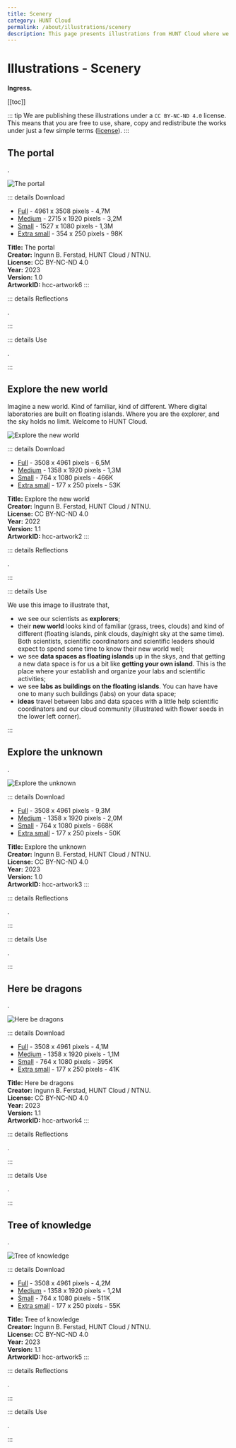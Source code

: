 ```yaml
---
title: Scenery
category: HUNT Cloud
permalink: /about/illustrations/scenery
description: This page presents illustrations from HUNT Cloud where we imagine data science.
---
```


<!-- NOTE: This page is autogenerated.  -->
<!--       All manual edits will be removed.  -->



# Illustrations - Scenery

**Ingress.**
 
[[toc]]



::: tip
We are publishing these illustrations under a `CC BY­-NC-­ND 4.0` license. This means that you are free to use, share, copy and redistribute the works under just a few simple terms ([license](/about/illustrations/#license)).
:::




## The portal

. 

![The portal](./images/hunt-cloud_hcc-artwork6.jpg)

::: details Download

* [Full](https://assets.hdc.ntnu.no/assets/artworks/hunt-cloud_the-portal_full.jpg) - 4961 x 3508 pixels - 4,7M
* [Medium](https://assets.hdc.ntnu.no/assets/artworks/hunt-cloud_the-portal_medium.jpg) - 2715 x 1920 pixels - 3,2M
* [Small](https://assets.hdc.ntnu.no/assets/artworks/hunt-cloud_the-portal_small.jpg) - 1527 x 1080 pixels - 1,3M
* [Extra small](https://assets.hdc.ntnu.no/assets/artworks/hunt-cloud_the-portal_xsmall.jpg) - 354 x 250 pixels - 98K

**Title:** The portal  
**Creator:** Ingunn B. Ferstad, HUNT Cloud / NTNU.  
**License:** CC BY­-NC-­ND 4.0  
**Year:** 2023  
**Version:** 1.0  
**ArtworkID:** hcc-artwork6 
:::

::: details Reflections



.

:::

::: details Use


.

:::




## Explore the new world

Imagine a new world. Kind of familiar, kind of different. Where digital laboratories are built on floating islands. Where you are the explorer, and the sky holds no limit. Welcome to HUNT Cloud. 

![Explore the new world](./images/hunt-cloud_hcc-artwork2.jpg)

::: details Download

* [Full](https://assets.hdc.ntnu.no/assets/artworks/hunt-cloud_explore-the-new-world_full.jpg) - 3508 x 4961 pixels - 6,5M
* [Medium](https://assets.hdc.ntnu.no/assets/artworks/hunt-cloud_explore-the-new-world_medium.jpg) - 1358 x 1920 pixels - 1,3M
* [Small](https://assets.hdc.ntnu.no/assets/artworks/hunt-cloud_explore-the-new-world_small.jpg) - 764 x 1080 pixels - 466K
* [Extra small](https://assets.hdc.ntnu.no/assets/artworks/hunt-cloud_explore-the-new-world_xsmall.jpg) - 177 x 250 pixels - 53K

**Title:** Explore the new world  
**Creator:** Ingunn B. Ferstad, HUNT Cloud / NTNU.  
**License:** CC BY­-NC-­ND 4.0  
**Year:** 2022  
**Version:** 1.1  
**ArtworkID:** hcc-artwork2 
:::

::: details Reflections



.

:::

::: details Use


We use this image to illustrate that, 

* we see our scientists as **explorers**;
* their **new world** looks kind of familiar (grass, trees, clouds) and kind of different (floating islands, pink clouds, day/night sky at the same time). Both scientists, scientific coordinators and scientific leaders should expect to spend some time to know their new world well;
* we see **data spaces as floating islands** up in the skys, and that getting a new data space is for us a bit like **getting your own island**. This is the place where your establish and organize your labs and scientific activities;
* we see **labs as buildings on the floating islands**. You can have have one to many such buildings (labs) on your data space;
* **ideas** travel between labs and data spaces with a little help scientific coordinators and our cloud community (illustrated with flower seeds in the lower left corner).

:::




## Explore the unknown

. 

![Explore the unknown](./images/hunt-cloud_hcc-artwork3.jpg)

::: details Download

* [Full](https://assets.hdc.ntnu.no/assets/artworks/hunt-cloud_explore-the-unknown_full.jpg) - 3508 x 4961 pixels - 9,3M
* [Medium](https://assets.hdc.ntnu.no/assets/artworks/hunt-cloud_explore-the-unknown_medium.jpg) - 1358 x 1920 pixels - 2,0M
* [Small](https://assets.hdc.ntnu.no/assets/artworks/hunt-cloud_explore-the-unknown_small.jpg) - 764 x 1080 pixels - 668K
* [Extra small](https://assets.hdc.ntnu.no/assets/artworks/hunt-cloud_explore-the-unknown_xsmall.jpg) - 177 x 250 pixels - 50K

**Title:** Explore the unknown  
**Creator:** Ingunn B. Ferstad, HUNT Cloud / NTNU.  
**License:** CC BY­-NC-­ND 4.0  
**Year:** 2023  
**Version:** 1.0  
**ArtworkID:** hcc-artwork3 
:::

::: details Reflections



.

:::

::: details Use


.

:::




## Here be dragons

. 

![Here be dragons](./images/hunt-cloud_hcc-artwork4.jpg)

::: details Download

* [Full](https://assets.hdc.ntnu.no/assets/artworks/hunt-cloud_here-be-dragons_full.jpg) - 3508 x 4961 pixels - 4,1M
* [Medium](https://assets.hdc.ntnu.no/assets/artworks/hunt-cloud_here-be-dragons_medium.jpg) - 1358 x 1920 pixels - 1,1M
* [Small](https://assets.hdc.ntnu.no/assets/artworks/hunt-cloud_here-be-dragons_small.jpg) - 764 x 1080 pixels - 395K
* [Extra small](https://assets.hdc.ntnu.no/assets/artworks/hunt-cloud_here-be-dragons_xsmall.jpg) - 177 x 250 pixels - 41K

**Title:** Here be dragons  
**Creator:** Ingunn B. Ferstad, HUNT Cloud / NTNU.  
**License:** CC BY­-NC-­ND 4.0  
**Year:** 2023  
**Version:** 1.1  
**ArtworkID:** hcc-artwork4 
:::

::: details Reflections



.

:::

::: details Use


.

:::




## Tree of knowledge

. 

![Tree of knowledge](./images/hunt-cloud_hcc-artwork5.jpg)

::: details Download

* [Full](https://assets.hdc.ntnu.no/assets/artworks/hunt-cloud_tree-of-knowledge_full.jpg) - 3508 x 4961 pixels - 4,2M
* [Medium](https://assets.hdc.ntnu.no/assets/artworks/hunt-cloud_tree-of-knowledge_medium.jpg) - 1358 x 1920 pixels - 1,2M
* [Small](https://assets.hdc.ntnu.no/assets/artworks/hunt-cloud_tree-of-knowledge_small.jpg) - 764 x 1080 pixels - 511K
* [Extra small](https://assets.hdc.ntnu.no/assets/artworks/hunt-cloud_tree-of-knowledge_xsmall.jpg) - 177 x 250 pixels - 55K

**Title:** Tree of knowledge  
**Creator:** Ingunn B. Ferstad, HUNT Cloud / NTNU.  
**License:** CC BY­-NC-­ND 4.0  
**Year:** 2023  
**Version:** 1.1  
**ArtworkID:** hcc-artwork5 
:::

::: details Reflections



.

:::

::: details Use


.

:::



